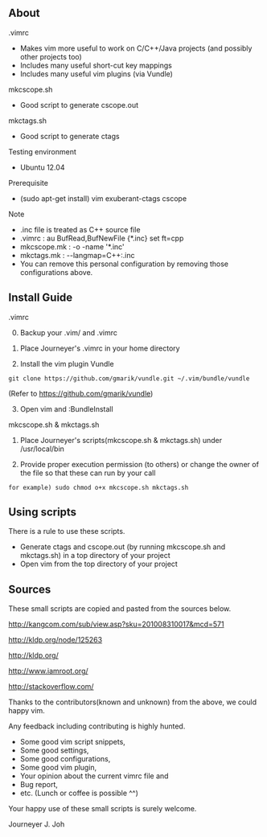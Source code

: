 ## About

.vimrc
- Makes vim more useful to work on C/C++/Java projects (and possibly other projects too)
- Includes many useful short-cut key mappings
- Includes many useful vim plugins (via Vundle)

mkcscope.sh
- Good script to generate cscope.out

mkctags.sh
- Good script to generate ctags

Testing environment
- Ubuntu 12.04

Prerequisite
- (sudo apt-get install) vim exuberant-ctags cscope

Note
- .inc file is treated as C++ source file
 - .vimrc : au BufRead,BufNewFile {*.inc}       set ft=cpp
 - mkcscope.mk : -o -name '*.inc'
 - mkctags.mk : --langmap=C++:.inc
 - You can remove this personal configuration by removing those configurations above.

## Install Guide

.vimrc

0. Backup your .vim/ and .vimrc

1. Place Journeyer's .vimrc in your home directory

2. Install the vim plugin Vundle
```
git clone https://github.com/gmarik/vundle.git ~/.vim/bundle/vundle
```
(Refer to https://github.com/gmarik/vundle)

3. Open vim and :BundleInstall

mkcscope.sh & mkctags.sh

1. Place Journeyer's scripts(mkcscope.sh & mkctags.sh) under /usr/local/bin

2. Provide proper execution permission (to others) or change the owner of the file so that these can run by your call
```
for example) sudo chmod o+x mkcscope.sh mkctags.sh
```

## Using scripts

There is a rule to use these scripts.
- Generate ctags and cscope.out (by running mkcscope.sh and mkctags.sh) in a top directory of your project
- Open vim from the top directory of your project



## Sources

These small scripts are copied and pasted from the sources below.

http://kangcom.com/sub/view.asp?sku=201008310017&mcd=571

http://kldp.org/node/125263

http://kldp.org/

http://www.iamroot.org/

http://stackoverflow.com/

Thanks to the contributors(known and unknown) from the above, we could happy vim.

Any feedback including contributing is highly hunted.
- Some good vim script snippets, 
- Some good settings, 
- Some good configurations, 
- Some good vim plugin,
- Your opinion about the current vimrc file and 
- Bug report, 
- etc. (Lunch or coffee is possible ^^)

Your happy use of these small scripts is surely welcome.



Journeyer J. Joh

